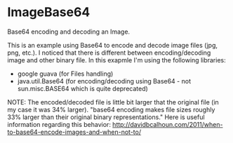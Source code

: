 # ImageBase64
Base64 encoding and decoding an Image.

This is an example using Base64 to encode and decode image files (jpg, png, etc.).
I noticed that there is different between encoding/decoding image and other binary file.
In this exapmle I'm using the following libraries:
- google guava (for Files handling)
- java.util.Base64 (for encoding/decoding using Base64 - not sun.misc.BASE64 which is quite deprecated)

NOTE:
The encoded/decoded file is little bit larger that the original file (in my case it was 34% larger).
"base64 encoding makes file sizes roughly 33% larger than their original binary representations."
Here is useful information regarding this behavior:
http://davidbcalhoun.com/2011/when-to-base64-encode-images-and-when-not-to/
